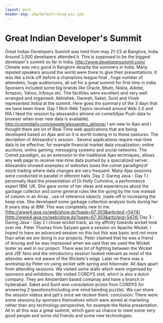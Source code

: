 ```yaml
---
layout: post
header-img: img/default-blog-pic.jpg
---
```


# Great Indian Developer's Summit

Great Indian Developers Summit was held from may 21-23 at Banglore, India Around 3,000 developers attended it. This is supposed to be the biggest developer's summit so far in India. <http://www.developersummit.com/> Climate was very good in Banglore despite the summers in India. Many reputed speakers around the world were there to give their presentations. It was like a kick-off before a champions league final , huge number of attendees, huge auditoriums, all set for a great summit for first time in India. Sponsers included some big brands like Oracle, Msdn, Nokia, Adobe, Amazon, Yahoo, Infosys etc. The facilities were excellent and very well arranged and organised. Abhishek, Ganesh, Saket, Sunil and Vivek represented Xebia at the summit. Here goes the summary of the 3 days that we have been there.  Day 1 Rich Web Topics revolved around Web 2.0 and RIA I liked the session by alessandro alinone on comet(Ajax Push data to browser when ever new data is available). <http://cometdaily.com/people/alessandro_alinone/> I am new to Ajax and I thought there are lot of Real-Time web applications that are being developed based on Ajax and so it is worth looking in to these pastures. The decription of Allesandro's session : Several applications require real-time data to be effective, for example financial market data visualization; online auctions; online gaming; messaging systems and social networks. The Comet paradigm, as an extension to the traditional Ajax techniques, allows any web page to receive real-time data pushed by a specialized server. Allesandro showed examples of websites (uses the comet paradigm)of stock trading where data changes are very frequent. Many Ajax sessions were conducted in parallel in diferent halls. Day 2: Daring Java - Day 1 I personally liked the presentation of Dr.Holly Cummins, a performance expert IBM, UK. She gave some of her ideas and experiences about the garbage collector and some general rules like the going by the row instead of column in an Array , use of reference objects ,trade-off in increasing the heap size. She developed some garbage collection analysis tools during her 6 years stay at IBM. This was completely new to me. [http://www4.java.no/web/show.do?page=67;303&articleid;=5474](http://www4.java.no/web/show.do?page=67;303&articleid=5474) Day 3 : Daring Java - Day 2 I chose wicket track, as my affinity towards wicket took over me. Peter Thomas from Satyam gave a session on Apache Wicket. I hoped to have an advanced session on this but this was basic and not more than what we are doing in our projects. Peter claimed that he was a friend of Anurag and he was impressed when we said that we used the Wicket tester as well in our project. There was lot of fighting between the Wicket and JSF fans and the introductory session looked relevant as most of the attendes were not aware of the Wickets's edge. Later on there was a workshop by Peter on using wicket with spring and hibernate. All days apart from attending sessions: We visited some stalls which were organised by sponsors and exhibitors. We visited CORDYS stall, which is also a dutch company. They are Amsterdam based compnay and have a branch in hyderabad. Saket and Sunil won consolation prizes from CORDYS for answering 2 questions(including one mind bending puzzle). We can share the session videos and ppt's once we recieve them. conclusion: There were some sessions by sponsers themselves which were aimed at marketing rather than any technology perspective, for example the Nokia presentation. All in all this was a great summit, which gave us chance to meet some very good people and some old friends and some new technologies.